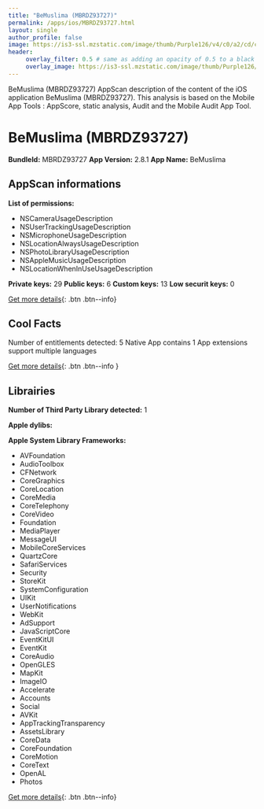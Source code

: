 ```yaml
---
title: "BeMuslima (MBRDZ93727)"
permalink: /apps/ios/MBRDZ93727.html
layout: single
author_profile: false
image: https://is3-ssl.mzstatic.com/image/thumb/Purple126/v4/c0/a2/cd/c0a2cd92-64ce-d4d6-7147-e3d3f9063041/AppIcon-2-0-0-1x_U007emarketing-0-0-0-4-0-0-sRGB-0-0-0-GLES2_U002c0-512MB-85-220-0-0.jpeg/512x512bb.jpg
header: 
     overlay_filter: 0.5 # same as adding an opacity of 0.5 to a black background
     overlay_image: https://is3-ssl.mzstatic.com/image/thumb/Purple126/v4/c0/a2/cd/c0a2cd92-64ce-d4d6-7147-e3d3f9063041/AppIcon-2-0-0-1x_U007emarketing-0-0-0-4-0-0-sRGB-0-0-0-GLES2_U002c0-512MB-85-220-0-0.jpeg/512x512bb.jpg
---
```

BeMuslima (MBRDZ93727) AppScan description of the content of the iOS application BeMuslima (MBRDZ93727). This analysis is based on the Mobile App Tools : AppScore, static analysis, Audit and the Mobile Audit App Tool.

# BeMuslima (MBRDZ93727)

**BundleId:** MBRDZ93727
**App Version:** 2.8.1
**App Name:** BeMuslima


## AppScan informations 

**List of permissions:** 
- NSCameraUsageDescription
- NSUserTrackingUsageDescription
- NSMicrophoneUsageDescription
- NSLocationAlwaysUsageDescription
- NSPhotoLibraryUsageDescription
- NSAppleMusicUsageDescription
- NSLocationWhenInUseUsageDescription
  
  
**Private keys:** 29
**Public keys:** 6
**Custom keys:** 13
**Low securit keys:** 0
  
[Get more details](/pricing.html){: .btn .btn--info}

## Cool Facts

Number of entitlements detected: 5
Native App
contains 1 App extensions
support multiple languages
  
[Get more details](/pricing.html){: .btn .btn--info }

## Librairies 
**Number of Third Party Library detected:** 1


**Apple dylibs:**


**Apple System Library Frameworks:**
- AVFoundation
- AudioToolbox
- CFNetwork
- CoreGraphics
- CoreLocation
- CoreMedia
- CoreTelephony
- CoreVideo
- Foundation
- MediaPlayer
- MessageUI
- MobileCoreServices
- QuartzCore
- SafariServices
- Security
- StoreKit
- SystemConfiguration
- UIKit
- UserNotifications
- WebKit
- AdSupport
- JavaScriptCore
- EventKitUI
- EventKit
- CoreAudio
- OpenGLES
- MapKit
- ImageIO
- Accelerate
- Accounts
- Social
- AVKit
- AppTrackingTransparency
- AssetsLibrary
- CoreData
- CoreFoundation
- CoreMotion
- CoreText
- OpenAL
- Photos


  
[Get more details](/pricing.html){: .btn .btn--info}

